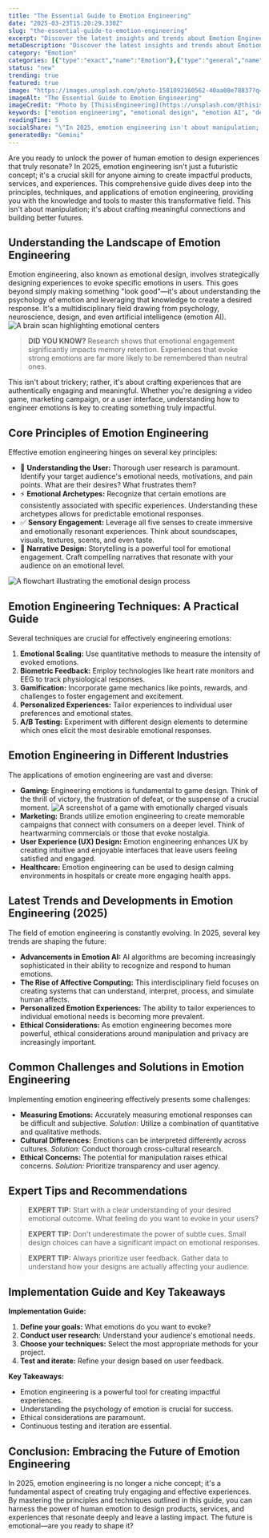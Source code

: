 ```yaml
---
title: "The Essential Guide to Emotion Engineering"
date: "2025-03-23T15:20:29.330Z"
slug: "the-essential-guide-to-emotion-engineering"
excerpt: "Discover the latest insights and trends about Emotion Engineering. This comprehensive guide covers everything you need to know about Emotion Engineering in 2025."
metaDescription: "Discover the latest insights and trends about Emotion Engineering. This comprehensive guide covers everything you need to know about Emotion Engineering in..."
category: "Emotion"
categories: [{"type":"exact","name":"Emotion"},{"type":"general","name":"Human-Computer Interaction"},{"type":"medium","name":"UX Design"},{"type":"specific","name":"Affective Computing"},{"type":"niche","name":"Facial Expression Recognition"}]
status: "new"
trending: true
featured: true
image: "https://images.unsplash.com/photo-1581092160562-40aa08e78837?q=85&w=1200&fit=max&fm=webp&auto=compress"
imageAlt: "The Essential Guide to Emotion Engineering"
imageCredit: "Photo by [ThisisEngineering](https://unsplash.com/@thisisengineering) on Unsplash"
keywords: ["emotion engineering", "emotional design", "emotion AI", "design emotional experiences", "engineering emotions in games", "how to engineer emotions", "emotion engineering techniques", "emotion engineering software", "best emotion engineering practices", "emotion engineering for marketing"]
readingTime: 5
socialShare: "\"In 2025, emotion engineering isn't about manipulation; it's about crafting meaningful connections.  Mastering this skill is key to building a better future.\""
generatedBy: "Gemini"
---
```




Are you ready to unlock the power of human emotion to design experiences that truly resonate? In 2025, emotion engineering isn't just a futuristic concept; it's a crucial skill for anyone aiming to create impactful products, services, and experiences. This comprehensive guide dives deep into the principles, techniques, and applications of emotion engineering, providing you with the knowledge and tools to master this transformative field.  This isn't about manipulation; it's about crafting meaningful connections and building better futures.

## Understanding the Landscape of Emotion Engineering

Emotion engineering, also known as emotional design, involves strategically designing experiences to evoke specific emotions in users. This goes beyond simply making something "look good"—it's about understanding the psychology of emotion and leveraging that knowledge to create a desired response.  It's a multidisciplinary field drawing from psychology, neuroscience, design, and even artificial intelligence (emotion AI). ![A brain scan highlighting emotional centers](https://images.unsplash.com/photo-1494368308039-ed3393a402a4?q=85&w=1200&fit=max&fm=webp&auto=compress)

> **DID YOU KNOW?**  Research shows that emotional engagement significantly impacts memory retention.  Experiences that evoke strong emotions are far more likely to be remembered than neutral ones.

This isn't about trickery; rather, it's about crafting experiences that are authentically engaging and meaningful.  Whether you're designing a video game, marketing campaign, or a user interface, understanding how to engineer emotions is key to creating something truly impactful.

## Core Principles of Emotion Engineering

Effective emotion engineering hinges on several key principles:

* 🔑 **Understanding the User:**  Thorough user research is paramount.  Identify your target audience's emotional needs, motivations, and pain points.  What are their desires? What frustrates them?
* ⚡ **Emotional Archetypes:**  Recognize that certain emotions are consistently associated with specific experiences.  Understanding these archetypes allows for predictable emotional responses.
* ✅ **Sensory Engagement:**  Leverage all five senses to create immersive and emotionally resonant experiences.  Think about soundscapes, visuals, textures, scents, and even taste.
* 🎯 **Narrative Design:**  Storytelling is a powerful tool for emotional engagement.  Craft compelling narratives that resonate with your audience on an emotional level.

![A flowchart illustrating the emotional design process](https://images.unsplash.com/photo-1581092583537-20d51b4b4f1b?q=85&w=1200&fit=max&fm=webp&auto=compress)

## Emotion Engineering Techniques: A Practical Guide

Several techniques are crucial for effectively engineering emotions:

1. **Emotional Scaling:**  Use quantitative methods to measure the intensity of evoked emotions.
2. **Biometric Feedback:**  Employ technologies like heart rate monitors and EEG to track physiological responses.
3. **Gamification:**  Incorporate game mechanics like points, rewards, and challenges to foster engagement and excitement.
4. **Personalized Experiences:**  Tailor experiences to individual user preferences and emotional states.
5. **A/B Testing:**  Experiment with different design elements to determine which ones elicit the most desirable emotional responses.

## Emotion Engineering in Different Industries

The applications of emotion engineering are vast and diverse:

* **Gaming:**  Engineering emotions is fundamental to game design.  Think of the thrill of victory, the frustration of defeat, or the suspense of a crucial moment.  ![A screenshot of a game with emotionally charged visuals](https://images.unsplash.com/photo-1581092580497-e0d23cbdf1dc?q=85&w=1200&fit=max&fm=webp&auto=compress)
* **Marketing:**  Brands utilize emotion engineering to create memorable campaigns that connect with consumers on a deeper level.  Think of heartwarming commercials or those that evoke nostalgia.
* **User Experience (UX) Design:**  Emotion engineering enhances UX by creating intuitive and enjoyable interfaces that leave users feeling satisfied and engaged.
* **Healthcare:**  Emotion engineering can be used to design calming environments in hospitals or create more engaging health apps.

## Latest Trends and Developments in Emotion Engineering (2025)

The field of emotion engineering is constantly evolving.  In 2025, several key trends are shaping the future:

* **Advancements in Emotion AI:**  AI algorithms are becoming increasingly sophisticated in their ability to recognize and respond to human emotions.
* **The Rise of Affective Computing:**  This interdisciplinary field focuses on creating systems that can understand, interpret, process, and simulate human affects.
* **Personalized Emotion Experiences:**  The ability to tailor experiences to individual emotional needs is becoming more prevalent.
* **Ethical Considerations:**  As emotion engineering becomes more powerful, ethical considerations around manipulation and privacy are increasingly important.

## Common Challenges and Solutions in Emotion Engineering

Implementing emotion engineering effectively presents some challenges:

* **Measuring Emotions:**  Accurately measuring emotional responses can be difficult and subjective.  *Solution:* Utilize a combination of quantitative and qualitative methods.
* **Cultural Differences:**  Emotions can be interpreted differently across cultures.  *Solution:* Conduct thorough cross-cultural research.
* **Ethical Concerns:**  The potential for manipulation raises ethical concerns.  *Solution:* Prioritize transparency and user agency.

## Expert Tips and Recommendations

> **EXPERT TIP:**  Start with a clear understanding of your desired emotional outcome. What feeling do you want to evoke in your users?

> **EXPERT TIP:**  Don't underestimate the power of subtle cues.  Small design choices can have a significant impact on emotional responses.

> **EXPERT TIP:**  Always prioritize user feedback.  Gather data to understand how your designs are actually affecting your audience.

## Implementation Guide and Key Takeaways

**Implementation Guide:**

1. **Define your goals:** What emotions do you want to evoke?
2. **Conduct user research:** Understand your audience's emotional needs.
3. **Choose your techniques:** Select the most appropriate methods for your project.
4. **Test and iterate:** Refine your design based on user feedback.

**Key Takeaways:**

* Emotion engineering is a powerful tool for creating impactful experiences.
* Understanding the psychology of emotion is crucial for success.
* Ethical considerations are paramount.
* Continuous testing and iteration are essential.

## Conclusion:  Embracing the Future of Emotion Engineering

In 2025, emotion engineering is no longer a niche concept; it's a fundamental aspect of creating truly engaging and effective experiences. By mastering the principles and techniques outlined in this guide, you can harness the power of human emotion to design products, services, and experiences that resonate deeply and leave a lasting impact.  The future is emotional—are you ready to shape it?

